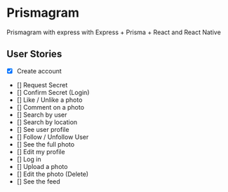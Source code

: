 # Prismagram
Prismagram with express with Express + Prisma + React and React Native

##  User Stories

- [x] Create account
- [] Request Secret
- [] Confirm Secret (Login)
- [] Like / Unlike a photo
- [] Comment on a photo
- [] Search by user
- [] Search by location
- [] See user profile
- [] Follow / Unfollow User
- [] See the full photo
- [] Edit my profile
- [] Log in
- [] Upload a photo
- [] Edit the photo (Delete)
- [] See the feed